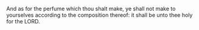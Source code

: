 And as for the perfume which thou shalt make, ye shall not make to yourselves according to the composition thereof: it shall be unto thee holy for the LORD.
